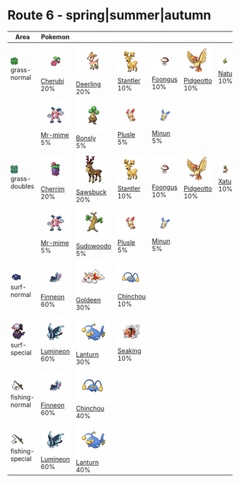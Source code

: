 # Route 6 - spring|summer|autumn

| Area                                                                             | Pokemon                                                                       | &nbsp;                                                                         | &nbsp;                                                                        | &nbsp;                                                                      | &nbsp;                                                                          | &nbsp;                                                                |
| -------------------------------------------------------------------------------- | ----------------------------------------------------------------------------- | ------------------------------------------------------------------------------ | ----------------------------------------------------------------------------- | --------------------------------------------------------------------------- | ------------------------------------------------------------------------------- | --------------------------------------------------------------------- |
| ![grass-normal](../../img/items/grass-normal.png)<br/>grass-normal<br/>          | ![cherubi](../../img/pokemon/420.png) <br/>[Cherubi](/pokemon/420) <br/>20%   | ![deerling](../../img/pokemon/585.png) <br/>[Deerling](/pokemon/585) <br/>20%  | ![stantler](../../img/pokemon/234.png) <br/>[Stantler](/pokemon/234) <br/>10% | ![foongus](../../img/pokemon/590.png) <br/>[Foongus](/pokemon/590) <br/>10% | ![pidgeotto](../../img/pokemon/017.png) <br/>[Pidgeotto](/pokemon/017) <br/>10% | ![natu](../../img/pokemon/177.png) <br/>[Natu](/pokemon/177) <br/>10% |
|                                                                                  | ![mr-mime](../../img/pokemon/122.png) <br/>[Mr-mime](/pokemon/122) <br/>5%    | ![bonsly](../../img/pokemon/438.png) <br/>[Bonsly](/pokemon/438) <br/>5%       | ![plusle](../../img/pokemon/311.png) <br/>[Plusle](/pokemon/311) <br/>5%      | ![minun](../../img/pokemon/312.png) <br/>[Minun](/pokemon/312) <br/>5%      |
| ![grass-doubles](../../img/items/grass-doubles.png)<br/>grass-doubles<br/>       | ![cherrim](../../img/pokemon/421.png) <br/>[Cherrim](/pokemon/421) <br/>20%   | ![sawsbuck](../../img/pokemon/586.png) <br/>[Sawsbuck](/pokemon/586) <br/>20%  | ![stantler](../../img/pokemon/234.png) <br/>[Stantler](/pokemon/234) <br/>10% | ![foongus](../../img/pokemon/590.png) <br/>[Foongus](/pokemon/590) <br/>10% | ![pidgeotto](../../img/pokemon/017.png) <br/>[Pidgeotto](/pokemon/017) <br/>10% | ![xatu](../../img/pokemon/178.png) <br/>[Xatu](/pokemon/178) <br/>10% |
|                                                                                  | ![mr-mime](../../img/pokemon/122.png) <br/>[Mr-mime](/pokemon/122) <br/>5%    | ![sudowoodo](../../img/pokemon/185.png) <br/>[Sudowoodo](/pokemon/185) <br/>5% | ![plusle](../../img/pokemon/311.png) <br/>[Plusle](/pokemon/311) <br/>5%      | ![minun](../../img/pokemon/312.png) <br/>[Minun](/pokemon/312) <br/>5%      |
| ![surf-normal](../../img/items/surf-normal.png)<br/>surf-normal<br/>             | ![finneon](../../img/pokemon/456.png) <br/>[Finneon](/pokemon/456) <br/>60%   | ![goldeen](../../img/pokemon/118.png) <br/>[Goldeen](/pokemon/118) <br/>30%    | ![chinchou](../../img/pokemon/170.png) <br/>[Chinchou](/pokemon/170) <br/>10% |
| ![surf-special](../../img/items/surf-special.png)<br/>surf-special<br/>          | ![lumineon](../../img/pokemon/457.png) <br/>[Lumineon](/pokemon/457) <br/>60% | ![lanturn](../../img/pokemon/171.png) <br/>[Lanturn](/pokemon/171) <br/>30%    | ![seaking](../../img/pokemon/119.png) <br/>[Seaking](/pokemon/119) <br/>10%   |
| ![fishing-normal](../../img/items/fishing-normal.png)<br/>fishing-normal<br/>    | ![finneon](../../img/pokemon/456.png) <br/>[Finneon](/pokemon/456) <br/>60%   | ![chinchou](../../img/pokemon/170.png) <br/>[Chinchou](/pokemon/170) <br/>40%  |
| ![fishing-special](../../img/items/fishing-special.png)<br/>fishing-special<br/> | ![lumineon](../../img/pokemon/457.png) <br/>[Lumineon](/pokemon/457) <br/>60% | ![lanturn](../../img/pokemon/171.png) <br/>[Lanturn](/pokemon/171) <br/>40%    |